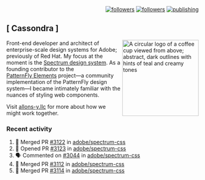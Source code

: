 <p align="right"><a rel="me" href="https://front-end.social/@castastrophe">
    <img alt="followers" title="Follow me on Mastodon" src="https://img.shields.io/mastodon/follow/109297102751309835?domain=https%3A%2F%2Ffront-end.social&label=Follow&logo=mastodon&logoColor=white&style=for-the-badge&labelColor=008080&color=006969"/></a>
  <a href="https://codepen.io/castastrophe/">
    <img alt="followers" title="Follow me on CodePen" src="https://img.shields.io/badge/23-1?color=640464&labelColor=7c007c&style=for-the-badge&logo=codepen&label=Follow"/></a>
<a href="https://castastrophe.medium.com/">
    <img alt="publishing" title="View articles on Medium" src="https://img.shields.io/badge/107-1?color=666&labelColor=444&label=subscribe&logo=medium&logoColor=white&style=for-the-badge"/></a>
</p>

## [&nbsp;Cassondra&nbsp;]

<img align="right" src="https://github-production-user-asset-6210df.s3.amazonaws.com/1840295/253016758-ba468774-1cd3-42c2-8f43-947b5eeb5edf.png" height="200" alt="A circular logo of a coffee cup viewed from above; abstract, dark outlines with hints of teal and creamy tones">

Front-end developer and architect of enterprise-scale design systems for Adobe; previously of Red Hat. My focus at the moment is the [Spectrum design system](https://github.com/adobe/spectrum-css). As a founding contributor to the [PatternFly&nbsp;Elements](https://github.com/patternfly/patternfly-elements) project&mdash;a community implementation of the PatternFly design system&mdash;I became intimately familiar with the nuances of styling web components.

Visit [allons-y.llc](http://allons-y.llc/) for more about how we might work together.

### Recent activity

<!--START_SECTION:activity-->
1. 🎉 Merged PR [#3122](https://github.com/adobe/spectrum-css/pull/3122) in [adobe/spectrum-css](https://github.com/adobe/spectrum-css)
2. 💪 Opened PR [#3123](https://github.com/adobe/spectrum-css/pull/3123) in [adobe/spectrum-css](https://github.com/adobe/spectrum-css)
3. 🗣 Commented on [#3044](https://github.com/adobe/spectrum-css/pull/3044#issuecomment-2355638896) in [adobe/spectrum-css](https://github.com/adobe/spectrum-css)
4. 🎉 Merged PR [#3112](https://github.com/adobe/spectrum-css/pull/3112) in [adobe/spectrum-css](https://github.com/adobe/spectrum-css)
5. 🎉 Merged PR [#3114](https://github.com/adobe/spectrum-css/pull/3114) in [adobe/spectrum-css](https://github.com/adobe/spectrum-css)
<!--END_SECTION:activity-->
